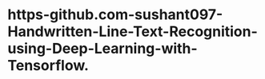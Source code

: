 # https-github.com-sushant097-Handwritten-Line-Text-Recognition-using-Deep-Learning-with-Tensorflow.